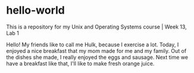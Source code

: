 # hello-world
This is a repository for my Unix and Operating Systems course | Week 13, Lab 1

Hello! My friends like to call me Hulk, because I exercise a lot. Today, I enjoyed a nice breakfast that my mom made for me and my family.
Out of the dishes she made, I really enjoyed the eggs and sausage. Next time we have a breakfast like that, I'll like to make fresh orange juice.
